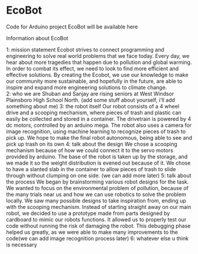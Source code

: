 # EcoBot
Code for Arduino project EcoBot will be available here 

Information about EcoBot

1: mission statement 
Ecobot strives to connect programming and engineering to solve real world problems that we face today. Every day, we hear about more tragedies that happen due to pollution and global warming. In order to combat its effect, we need to look to find more efficient and effective solutions. By creating the Ecobot, we use our knowledge to make our community more sustainable, and hopefully in the future, are able to inspire and expand more engineering solutions to climate change.   
2: who we are
Shuban and Sanjay are rising seniors at West Windsor Plainsboro High School North. (add some stuff about yourself, i'll add something about me)
3: the robot itself
Our robot consists of a 4 wheel drive and a scooping mechanism, where pieces of trash and plastic can easily be collected and stored in a container. The drivetrain is powered by 4 dc motors, controlled by an arduino mega. The robot also uses a camera for image recognition, using machine learning to recognize pieces of trash to pick up. We hope to make the final robot autonomous, being able to see and pick up trash on its own
4: talk about the design
We chose a scooping mechanism because of how we could connect it to the servo motors provided by arduino. The base of the robot is taken up by the storage, and we made it so the weight distribution is evened out because of it. We chose to have a slanted slab in the container to allow pieces of trash to slide through without clumping on one side. (we can add more later)
5: talk about the process 
We began by brainstorming various robot designs for the task. We wanted to focus on the environmental problem of pollution, because of the many trials near us and how we can use robotics to solve the problem locally. We saw many possible designs to take inspiration from, ending up with the scooping mechanism. Instead of starting straight away on our main robot, we decided to use a prototype made from parts designed by cardboard to mimic our robots functions. It allowed us to properly test our code without running the risk of damaging the robot. This debugging phase helped us greatly, as we were able to make many improvements to the code(we can add image recognition process later)
6: whatever else u think is necessary
